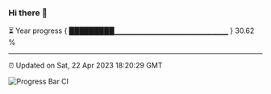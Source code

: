 ### Hi there 👋

⏳ Year progress { █████████▁▁▁▁▁▁▁▁▁▁▁▁▁▁▁▁▁▁▁▁▁ } 30.62 %

---

⏰ Updated on Sat, 22 Apr 2023 18:20:29 GMT

![Progress Bar CI](https://github.com/ZhaoGui/ZhaoGui/workflows/Progress%20Bar%20CI/badge.svg)
